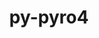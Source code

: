 ---
title: "py-pyro4"
layout: cache
categories: [package, v0.18.0]
meta: {"versions": ["4.81"], "compilers": ["gcc@=7.5.0"], "oss": ["ubuntu18.04"], "platforms": ["linux"], "targets": ["x86_64"], "stacks": ["e4s", "root"], "num_specs": 1, "num_specs_by_stack": {"root": 1, "e4s": 1}}
spec_details: [{"hash": "gymyaumubbmjuuxkbr3rbesdlmw3g6ny", "compiler": "gcc@=7.5.0", "versions": ["4.81"], "os": "ubuntu18.04", "platform": "linux", "target": "x86_64", "variants": [], "stacks": ["root", "e4s"], "size": "-", "tarball": "https://binaries.spack.io/v0.18.0/build_cache/linux-ubuntu18.04-x86_64/gcc-7.5.0/py-pyro4-4.81/linux-ubuntu18.04-x86_64-gcc-7.5.0-py-pyro4-4.81-gymyaumubbmjuuxkbr3rbesdlmw3g6ny.spack"}]
---